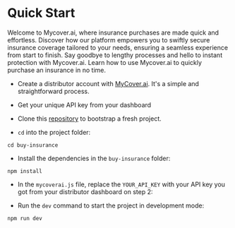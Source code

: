 # Quick Start

Welcome to Mycover.ai, where insurance purchases are made quick and effortless. Discover how our platform empowers you to swiftly secure insurance coverage tailored to your needs, ensuring a seamless experience from start to finish. Say goodbye to lengthy processes and hello to instant protection with Mycover.ai. Learn how to use Mycover.ai to quickly purchase an insurance in no time.

- Create a distributor account with [MyCover.ai](https://www.mycover.ai/). It's a simple and straightforward process.

- Get your unique API key from your dashboard

- Clone this [repository](https://github.com/ibuildgenius/buy-insurance) to bootstrap a fresh project.

- `cd` into the project folder:

```shell
cd buy-insurance
```

- Install the dependencies in the `buy-insurance` folder:

```shell
npm install
```

- In the `mycoverai.js` file, replace the `YOUR_API_KEY` with your API key you got from your distributor dashboard on step 2:

- Run the `dev` command to start the project in development mode:

```shell
npm run dev
```
